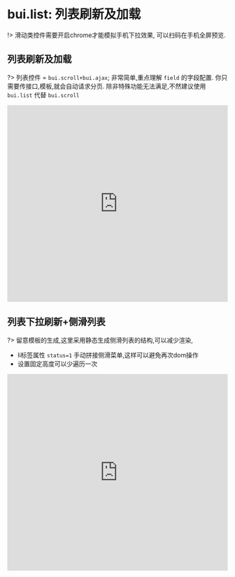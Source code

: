 # bui.list: 列表刷新及加载

!> 滑动类控件需要开启chrome才能模拟手机下拉效果, 可以扫码在手机全屏预览.

## 列表刷新及加载

?> 列表控件 = `bui.scroll+bui.ajax`; 非常简单,重点理解 `field` 的字段配置. 你只需要传接口,模板,就会自动请求分页. 除非特殊功能无法满足,不然建议使用 `bui.list` 代替 `bui.scroll`

<iframe width="100%" height="450" src="https://code.hcharts.cn/easybui/NtNLXs/share/result,js,html,css" allowfullscreen="allowfullscreen" frameborder="0"></iframe>

## 列表下拉刷新+侧滑列表

?> 留意模板的生成,这里采用静态生成侧滑列表的结构,可以减少渲染, 
- li标签属性 `status=1` 手动拼接侧滑菜单,这样可以避免再次dom操作
- 设置固定高度可以少遍历一次

<iframe width="100%" height="450" src="https://code.hcharts.cn/easybui/NtNLXs/1/share/result,js,html,css" allowfullscreen="allowfullscreen" frameborder="0"></iframe>